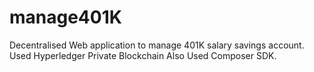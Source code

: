 # manage401K
Decentralised Web application to manage 401K salary savings account. Used Hyperledger Private Blockchain
Also Used Composer SDK. 
